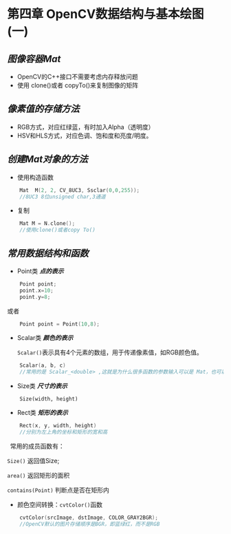 # **第四章 OpenCV数据结构与基本绘图(一)**
## ***图像容器Mat***
- OpenCV的C++接口不需要考虑内存释放问题
- 使用 clone()或者 copyTo()来复制图像的矩阵
## ***像素值的存储方法***
- RGB方式，对应红绿蓝，有时加入Alpha（透明度）
- HSV和HLS方式，对应色调、饱和度和亮度/明度。
## ***创建Mat对象的方法***
- 使用构造函数
```c
    Mat  M(2, 2, CV_8UC3, Ssclar(0,0,255));
    //8UC3 8位unsigned char,3通道
```
- 复制
```c
    Mat M = N.clone();
    //使用clone()或者copy To()
```
## ***常用数据结构和函数***
- Point类 ***点的表示***
```c
    Point point;
    point.x=10;
    point.y=8;
```
或者
```c
    Point point = Point(10,8);
```
- Scalar类 ***颜色的表示***
    
    ``Scalar()``表示具有4个元素的数组，用于传递像素值，如RGB颜色值。
```c
    Scalar(a, b, c)
    //常用的是 Scalar_<double> ,这就是为什么很多函数的参数输入可以是 Mat，也可以是 Scalar
```
- Size类 ***尺寸的表示***
```
    Size(width, height)
```
- Rect类 ***矩形的表示***
```c
    Rect(x, y, width, height)
    //分别为左上角的坐标和矩形的宽和高
```

&ensp;常用的成员函数有：

``Size()`` 返回值Size;
    
``area()`` 返回矩形的面积

``contains(Point)`` 判断点是否在矩形内

- 颜色空间转换：``cvtColor()``函数    
```c
    cvtColor(srcImage, dstImage, COLOR_GRAY2BGR);
    //OpenCV默认的图片存储顺序是BGR，即蓝绿红，而不是RGB
```
